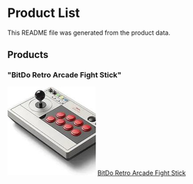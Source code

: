 
# Product List

This README file was generated from the product data.

## Products


### "BitDo Retro Arcade Fight Stick"

!["BitDo Retro Arcade Fight Stick"](assets/bitdo-retro-arcade-fight-stick-B0BZ3PRR5B.jpg)
[BitDo Retro Arcade Fight Stick](https://www.amazon.com/dp/B0BZ3PRR5B)
